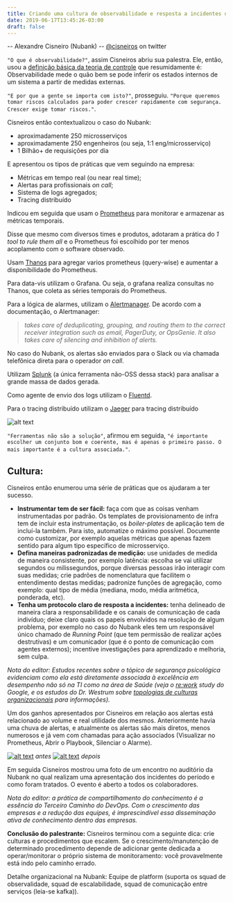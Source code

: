 ```yaml
---
title: Criando uma cultura de observabilidade e resposta a incidentes que escala
date: 2019-06-17T13:45:26-03:00
draft: false
---
```


-- Alexandre Cisneiro (Nubank)
-- [@cisneiros](https://twitter.com/Cisneiros) on twitter

`"O que é observabilidade?"`, assim Cisneiros abriu sua palestra. Ele, então, usou a [definição básica da teoria de controle](https://en.wikipedia.org/wiki/Observability) que resumidamente é: Observabilidade mede o quão bem se pode inferir os estados internos de um sistema a partir de medidas externas.

`"E por que a gente se importa com isto?"`, prosseguiu. `"Porque queremos tomar riscos calculados para poder crescer rapidamente com segurança. Crescer exige tomar riscos."`.

Cisneiros então contextualizou o caso do Nubank:

+ aproximadamente 250 microsserviços
+ aproximadamente 250 engenheiros (ou seja, 1:1 eng/microsserviço)
+ 1 Bilhão+ de requisições por dia

E apresentou os tipos de práticas que vem seguindo na empresa:
+ Métricas em tempo real (ou near real time);
+ Alertas para profissionais _on call_;
+ Sistema de logs agregados;
+ Tracing distribuído

Indicou em seguida que usam o [Prometheus](https://prometheus.io/) para monitorar e armazenar as métricas temporais.

Disse que mesmo com diversos times e produtos, adotaram a prática do _1 tool to rule them all_ e o Prometheus foi escolhido por ter menos acoplamento com o software observado.

Usam [Thanos](https://github.com/improbable-eng/thanos) para agregar varios prometheus (query-wise) e aumentar a disponibilidade do Prometheus.

Para data-vis utilizam o Grafana. Ou seja, o grafana realiza consultas no Thanos, que coleta as séries temporais do Prometheus.

Para a lógica de alarmes, utilizam o [Alertmanager](https://prometheus.io/docs/alerting/alertmanager/). De acordo com a documentação, o Alertmanager: 

> _takes care of deduplicating, grouping, and routing them to the correct receiver integration such as email, PagerDuty, or OpsGenie. It also takes care of silencing and inhibition of alerts._ 

No caso do Nubank, os alertas são enviados para o Slack ou via chamada telefônica direta para o operador _on call_.

Utilizam [Splunk](https://www.splunk.com/) (a única ferramenta não-OSS dessa stack) para analisar a grande massa de dados gerada. 

Como agente de envio dos logs utilizam o [Fluentd](https://www.fluentd.org/).

Para o tracing distribuído utilizam o [Jaeger](https://www.jaegertracing.io/) para tracing distribuído

![alt text][cisneiros-jaeger]

`"Ferramentas não são a solução"`, afirmou em seguida, `"é importante escolher um conjunto bom e coerente, mas é apenas o primeiro passo. O mais importante é a cultura associada."`.

## Cultura:

Cisneiros então enumerou uma série de práticas que os ajudaram a ter sucesso.

- **Instrumentar tem de ser fácil:** faça com que as coisas venham instrumentadas por padrão. Os templates de provisionamento de infra tem de incluir esta instrumentação, os _boiler-plates_ de aplicação tem de incluí-la também. Para isto, automatize o máximo possível. Documente como customizar, por exemplo aquelas métricas que apenas fazem sentido para algum tipo específico de microsserviço.
- **Defina maneiras padronizadas de medição:** use unidades de medida de maneira consistente, por exemplo latência: escolha se vai utilizar segundos ou milissegundos, porque diversas pessoas irão interagir com suas medidas; crie padrões de nomenclatura que facilitem o entendimento destas medidas; padronize funções de agregação, como exemplo: qual tipo de média (mediana, modo, média aritmética, ponderada, etc).
- **Tenha um protocolo claro de resposta a incidentes:** tenha delineado de maneira clara a responsabilidade e os canais de comunicação de cada indivíduo; deixe claro quais os papeis envolvidos na resolução de algum problema, por exemplo no caso do Nubank eles tem um responsável único chamado de _Running Point_ (que tem permissão de realizar ações destrutivas) e um comunicador (que é o ponto de comunicação com agentes externos); incentive investigações para aprendizado e melhoria, sem culpa.

_Nota do editor: Estudos recentes sobre o tópico de segurança psicológica evidenciam como ela está diretamente associada à excelência em desempenho não só na TI como na área de Saúde (veja o [re:work](https://rework.withgoogle.com/guides/understanding-team-effectiveness/steps/introduction/) study do Google, e os estudos do Dr. Westrum sobre [topologias de culturas organizacionais](https://qualitysafety.bmj.com/content/qhc/13/suppl_2/ii22.full.pdf)  para informações)._

Um dos ganhos apresentados por Cisneiros em relação aos alertas está relacionado ao volume e real utilidade dos mesmos. Anteriormente havia uma chuva de alertas, e atualmente os alertas são mais diretos, menos numerosos e já vem com chamadas para ação associados (Visualizar no Prometheus, Abrir o Playbook, Silenciar o Alarme).

[![alt text][cisneiros-alertas-antes]][cisneiros-alertas-antes]
_antes_
[![alt text][cisneiros-alertas-depois]][cisneiros-alertas-depois]
_depois_

Em seguida Cisneiros mostrou uma foto de um encontro no auditório da Nubank no qual realizam uma apresentação dos incidentes do período e como foram tratados. O evento é aberto a todos os colaboradores.

_Nota do editor: a prática de compartilhamento do conhecimento é a essência do Terceiro Caminho do DevOps. Com o crescimento das empresas e a redução das equipes, é imprescindível essa disseminação ativa de conhecimento dentro das empresas._

**Conclusão do palestrante:** Cisneiros terminou com a seguinte dica: crie culturas e procedimentos que escalem. Se o crescimento/manutenção de determinado procedimento depende de adicionar gente dedicada a operar/monitorar o próprio sistema de monitoramento: você provavelmente está indo pelo caminho errado. 

Detalhe organizacional na Nubank: Equipe de platform (suporta os squad de observalidade, squad de escalabilidade, squad de comunicação entre serviços (leia-se kafka)).

[cisneiros-jaeger]: /images/tdcbh-day1/cisneiros-jaeger.jpg "Jaeger como ferramenta de tracing distribuído"

[cisneiros-alertas-antes]: /images/tdcbh-day1/cisneiros-alertas-antes.jpg "Alertas antes da revisão"

[cisneiros-alertas-depois]: /images/tdcbh-day1/cisneiros-alertas-depois.jpg "Alertas após a revisão"